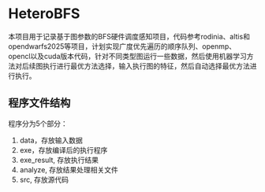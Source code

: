 # HeteroBFS
本项目用于记录基于图参数的BFS硬件调度感知项目，代码参考rodinia、altis和opendwarfs2025等项目，计划实现广度优先遍历的顺序队列、openmp、opencl以及cuda版本代码，针对不同类型图运行一些数据，然后使用机器学习方法对后续图执行进行最优方法选择，输入执行图的特征，然后自动选择最优方法进行执行。

## 程序文件结构
程序分为5个部分：
1. data，存放输入数据
2. exe，存放编译后的执行程序
3. exe_result, 存放执行结果
4. analyze, 存放结果处理相关文件
5. src, 存放源代码